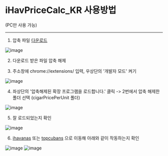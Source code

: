 # iHavPriceCalc_KR 사용방법

(PC만 사용 가능)

---

1. 압축 파일 [다운로드](https://github.com/d-playground/iHavPriceCalc_KR/archive/refs/heads/main.zip)

![image](https://user-images.githubusercontent.com/76888767/233263238-3116d2bf-f7f0-4211-a910-a928aaa76a07.png)



2. 다운로드 받은 파일 압축 해제



3. 주소창에 chrome://extensions/ 입력, 우상단의 '개발자 모드' 켜기

![image](https://user-images.githubusercontent.com/76888767/233936629-5caa04a6-5b84-4520-b9e5-d3d643813a84.png)



4. 좌상단의 '압축해제된 확장 프로그램을 로드합니다.' 클릭 -> 2번에서 압축 해제한 폴더 선택 (cigarPricePerUnit 폴더)

![image](https://user-images.githubusercontent.com/76888767/233936743-3175f3a6-0388-4295-bc13-38910b99fdfa.png)


5. 잘 로드되었는지 확인

![image](https://user-images.githubusercontent.com/76888767/233938520-19ccfb46-4074-4748-9a43-bfe1df2a1c92.png)




6. [ihavanas](https://www.ihavanas.com/) 또는 [topcubans](topcubans.com/) 으로 이동해 아래와 같이 작동하는지 확인

![image](https://user-images.githubusercontent.com/76888767/233573289-6188536e-7cda-42ea-b693-8448e9431885.png)
![image](https://user-images.githubusercontent.com/76888767/236140001-7fd5b101-c410-4d61-a3b9-ee9d570bacc0.png)

